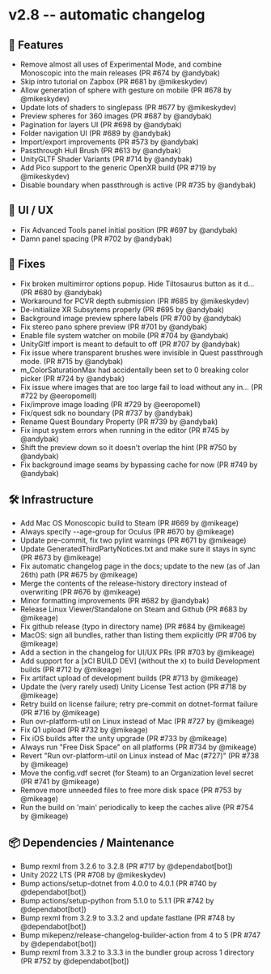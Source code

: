 # v2.8 -- automatic changelog

## 🚀 Features

- Remove almost all uses of Experimental Mode, and combine Monoscopic into the main releases (PR #674 by @andybak)
- Skip intro tutorial on Zapbox (PR #681 by @mikeskydev)
- Allow generation of sphere with gesture on mobile (PR #678 by @mikeskydev)
- Update lots of shaders to singlepass (PR #677 by @mikeskydev)
- Preview spheres for 360 images (PR #687 by @andybak)
- Pagination for layers UI (PR #698 by @andybak)
- Folder navigation UI (PR #689 by @andybak)
- Import/export improvements (PR #573 by @andybak)
- Passthrough Hull Brush (PR #613 by @andybak)
- UnityGLTF Shader Variants (PR #714 by @andybak)
- Add Pico support to the generic OpenXR build (PR #719 by @mikeskydev)
- Disable boundary when passthrough is active (PR #735 by @andybak)

## 🎨 UI / UX

- Fix Advanced Tools panel initial position (PR #697 by @andybak)
- Damn panel spacing (PR #702 by @andybak)

## 🐛 Fixes

- Fix broken multimirror options popup. Hide Tiltosaurus button as it d… (PR #680 by @andybak)
- Workaround for PCVR depth submission (PR #685 by @mikeskydev)
- De-initialize XR Subsytems properly (PR #695 by @andybak)
- Background image preview sphere labels (PR #700 by @andybak)
- Fix stereo pano sphere preview (PR #701 by @andybak)
- Enable file system watcher on mobile (PR #704 by @andybak)
- UnityGltf import is meant to default to off (PR #707 by @andybak)
- Fix issue where transparent brushes were invisible in Quest passthrough mode. (PR #715 by @andybak)
- m_ColorSaturationMax had accidentally been set to 0 breaking color picker (PR #724 by @andybak)
- Fix issue where images that are too large fail to load without any in… (PR #722 by @eeropomell)
- Fix/improve image loading (PR #729 by @eeropomell)
- Fix/quest sdk no boundary (PR #737 by @andybak)
- Rename Quest Boundary Property (PR #739 by @andybak)
- Fix input system errors when running in the editor (PR #745 by @andybak)
- Shift the preview down so it doesn't overlap the hint (PR #750 by @andybak)
- Fix background image seams by bypassing cache for now (PR #749 by @andybak)

## 🛠️ Infrastructure

- Add Mac OS Monoscopic build to Steam (PR #669 by @mikeage)
- Always specify --age-group for Oculus (PR #670 by @mikeage)
- Update pre-commit, fix two pylint warnings (PR #671 by @mikeage)
- Update GeneratedThirdPartyNotices.txt and make sure it stays in sync (PR #673 by @mikeage)
- Fix automatic changelog page in the docs; update to the new (as of Jan 26th) path (PR #675 by @mikeage)
- Merge the contents of the release-history directory instead of overwriting (PR #676 by @mikeage)
- Minor formatting improvements (PR #682 by @andybak)
- Release Linux Viewer/Standalone on Steam and Github (PR #683 by @mikeage)
- Fix github release (typo in directory name) (PR #684 by @mikeage)
- MacOS: sign all bundles, rather than listing them explicitly (PR #706 by @mikeage)
- Add a section in the changelog for UI/UX PRs (PR #703 by @mikeage)
- Add support for a [xCI BUILD DEV] (without the x) to build Development builds (PR #712 by @mikeage)
- Fix artifact upload of development builds (PR #713 by @mikeage)
- Update the (very rarely used) Unity License Test action (PR #718 by @mikeage)
- Retry build on license failure; retry pre-commit on dotnet-format failure (PR #716 by @mikeage)
- Run ovr-platform-util on Linux instead of Mac (PR #727 by @mikeage)
- Fix Q1 upload (PR #732 by @mikeage)
- Fix iOS builds after the unity upgrade (PR #733 by @mikeage)
- Always run "Free Disk Space" on all platforms (PR #734 by @mikeage)
- Revert "Run ovr-platform-util on Linux instead of Mac (#727)" (PR #738 by @mikeage)
- Move the config.vdf secret (for Steam) to an Organization level secret (PR #741 by @mikeage)
- Remove more unneeded files to free more disk space (PR #753 by @mikeage)
- Run the build on 'main' periodically to keep the caches alive (PR #754 by @mikeage)

## 📦 Dependencies / Maintenance

- Bump rexml from 3.2.6 to 3.2.8 (PR #717 by @dependabot[bot])
- Unity 2022 LTS (PR #708 by @mikeskydev)
- Bump actions/setup-dotnet from 4.0.0 to 4.0.1 (PR #740 by @dependabot[bot])
- Bump actions/setup-python from 5.1.0 to 5.1.1 (PR #742 by @dependabot[bot])
- Bump rexml from 3.2.9 to 3.3.2 and update fastlane (PR #748 by @dependabot[bot])
- Bump mikepenz/release-changelog-builder-action from 4 to 5 (PR #747 by @dependabot[bot])
- Bump rexml from 3.3.2 to 3.3.3 in the bundler group across 1 directory (PR #752 by @dependabot[bot])

